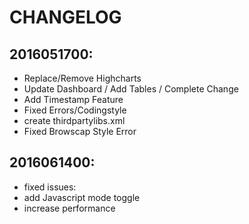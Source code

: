 # CHANGELOG
## 2016051700:
 - Replace/Remove Highcharts
 - Update Dashboard / Add Tables / Complete Change
 - Add Timestamp Feature
 - Fixed Errors/Codingstyle
 - create thirdpartylibs.xml
 - Fixed Browscap Style Error

 ## 2016061400:
  - fixed issues:
  - add Javascript mode toggle
  - increase performance